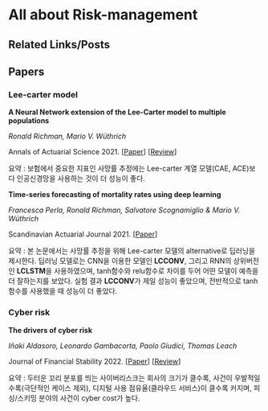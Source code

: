 # All about Risk-management

## Related Links/Posts



## Papers

### Lee-carter model

**A Neural Network extension of the Lee-Carter model to multiple populations**

*Ronald Richman, Mario V. Wüthrich*

Annals of Actuarial Science 2021. [[Paper](./papers/Richman_and_Wuthrich_AAS_2021.pdf)] [[Review](https://newindow.tistory.com/319)]

요약 : 보험에서 중요한 지표인 사망률 추정에는 Lee-carter 계열 모델(CAE, ACE)보다 인공신경망을 사용하는 것이 더 성능이 좋다.



**Time-series forecasting of mortality rates using deep learning**

*Francesca Perla, Ronald Richman, Salvatore Scognamiglio & Mario V. Wüthrich*

Scandinavian Actuarial Journal 2021. [[Paper](./papers/Perla_et_al_SAJ_2021.pdf)]

요약 : 본 논문에서는 사망률 추정을 위해 Lee-carter 모델의 alternative로 딥러닝을 제시한다. 딥러닝 모델로는 CNN을 이용한 모델인 **LCCONV**, 그리고 RNN의 상위버전인 **LCLSTM**을 사용하였으며, tanh함수와 relu함수로 차이를 두어 어떤 모델이 예측을 더 잘하는지를 보았다. 실험 결과 **LCCONV**가 제일 성능이 좋았으며, 전반적으로 tanh 함수를 사용했을 때 성능이 더 좋았다. 



### Cyber risk

**The drivers of cyber risk**

*Iñaki Aldasoro, Leonardo Gambacorta, Paolo Giudici, Thomas Leach*

Journal of Financial Stability 2022. [[Paper](./papers/Aldasoro_et_al_JFS_2022.pdf)] [[Review](./review/the_drivers_of_cyber_risk.md)]

요약 : 두터운 꼬리 분포를 띄는 사이버리스크는 회사의 크기가 클수록, 사건이 우발적일수록(극단적인 케이스 제외), 디지털 사용 점유율(클라우드 서비스)이 클수록 커지며, 피싱/스키밍 분야의 사건이 cyber cost가 높다.
